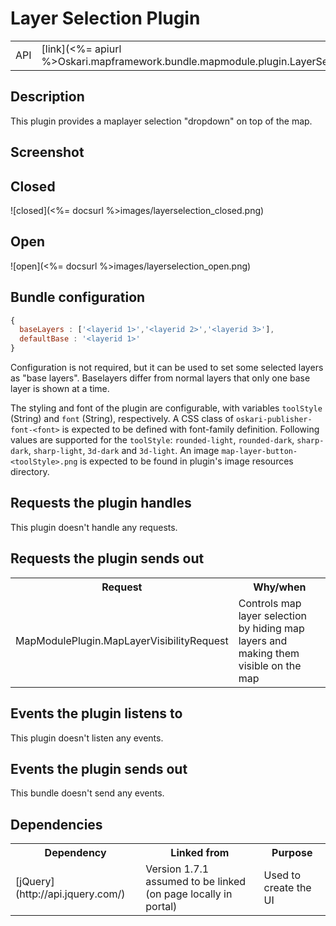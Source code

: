 # Layer Selection Plugin

<table>
  <tr>
    <td>API</td><td>[link](<%= apiurl %>Oskari.mapframework.bundle.mapmodule.plugin.LayerSelectionPlugin.html)</td>
  </tr>
</table>

## Description

This plugin provides a maplayer selection "dropdown" on top of the map.

## Screenshot

## Closed

![closed](<%= docsurl %>images/layerselection_closed.png)

## Open

![open](<%= docsurl %>images/layerselection_open.png)

## Bundle configuration

```javascript
{
  baseLayers : ['<layerid 1>','<layerid 2>','<layerid 3>'],
  defaultBase : '<layerid 1>'
}
```

Configuration is not required, but it can be used to set some selected layers as "base layers". Baselayers differ from normal layers that only one base layer is shown at a time.

The styling and font of the plugin are configurable, with variables `toolStyle` (String) and `font` (String), respectively. A CSS class of `oskari-publisher-font-<font>` is expected to be defined with font-family definition. Following values are supported for the `toolStyle`: `rounded-light`, `rounded-dark`, `sharp-dark`, `sharp-light`, `3d-dark` and `3d-light`. An image `map-layer-button-<toolStyle>.png` is expected to be found in plugin's image resources directory.

## Requests the plugin handles

This plugin doesn't handle any requests.

## Requests the plugin sends out

<table>
  <tr>
    <th>Request</th><th>Why/when</th>
  </tr>
  <tr>
    <td>MapModulePlugin.MapLayerVisibilityRequest </td><td> Controls map layer selection by hiding map layers and making them visible on the map</td>
  </tr>
</table>

## Events the plugin listens to

This plugin doesn't listen any events.

## Events the plugin sends out

This bundle doesn't send any events.

## Dependencies

<table>
  <tr>
    <th>Dependency</th><th>Linked from</th><th>Purpose</th>
  </tr>
  <tr>
    <td> [jQuery](http://api.jquery.com/) </td>
    <td> Version 1.7.1 assumed to be linked (on page locally in portal) </td>
    <td> Used to create the UI</td>
  </tr>
</table>
